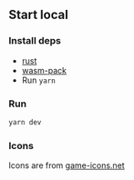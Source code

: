 ## Start local

### Install deps

- [rust](https://www.rust-lang.org/tools/install)
- [wasm-pack](https://rustwasm.github.io/wasm-pack/installer/)
- Run `yarn`

### Run

```sh
yarn dev
```

### Icons

Icons are from [game-icons.net](https://game-icons.net/)
